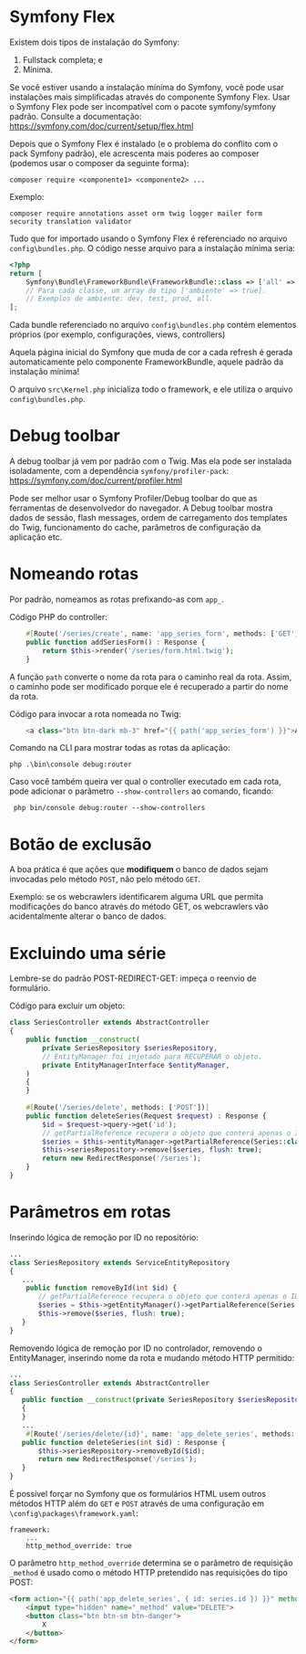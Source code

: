 # Symfony Flex
Existem dois tipos de instalação do Symfony: 
1. Fullstack completa; e
2. Mínima.

Se você estiver usando a instalação mínima do Symfony, você pode usar instalações mais simplificadas através do componente Symfony Flex. Usar o Symfony Flex pode ser incompatível com o pacote symfony/symfony padrão. Consulte a documentação: https://symfony.com/doc/current/setup/flex.html 

Depois que o Symfony Flex é instalado (e o problema do conflito com o pack Symfony padrão), ele acrescenta mais poderes ao composer (podemos usar o composer da seguinte forma):

```
composer require <componente1> <componente2> ...
```

Exemplo: 
```
composer require annotations asset orm twig logger mailer form security translation validator
```

Tudo que for importado usando o Symfony Flex é referenciado no arquivo `config\bundles.php`. O código nesse arquivo para a instalação mínima seria:

```php
<?php
return [
    Symfony\Bundle\FrameworkBundle\FrameworkBundle::class => ['all' => true],
    // Para cada classe, um array do tipo ['ambiente' => true].
    // Exemplos de ambiente: dev, test, prod, all.
];
```

Cada bundle referenciado no arquivo `config\bundles.php` contém elementos próprios (por exemplo, configurações, views, controllers)

Aquela página inicial do Symfony que muda de cor a cada refresh é gerada automaticamente pelo componente FrameworkBundle, aquele padrão da instalação mínima!

O arquivo `src\Kernel.php` inicializa todo o framework, e ele utiliza o arquivo `config\bundles.php`.

# Debug toolbar
A debug toolbar já vem por padrão com o Twig. Mas ela pode ser instalada isoladamente, com a dependência `symfony/profiler-pack`: https://symfony.com/doc/current/profiler.html

Pode ser melhor usar o Symfony Profiler/Debug toolbar do que as ferramentas de desenvolvedor do navegador. A Debug toolbar mostra dados de sessão, flash messages, ordem de carregamento dos templates do Twig, funcionamento do cache, parâmetros de configuração da aplicação etc.

# Nomeando rotas
Por padrão, nomeamos as rotas prefixando-as com `app_`.

Código PHP do controller:
```php
    #[Route('/series/create', name: 'app_series_form', methods: ['GET'])]
    public function addSeriesForm() : Response {
        return $this->render('/series/form.html.twig');
    }
```

A função `path` converte o nome da rota para o caminho real da rota. Assim, o caminho pode ser modificado porque ele é recuperado a partir do nome da rota.

Código para invocar a rota nomeada no Twig:
```php
    <a class="btn btn-dark mb-3" href="{{ path('app_series_form') }}">Adicionar</a>
```

Comando na CLI para mostrar todas as rotas da aplicação: 
```
php .\bin\console debug:router
```

Caso você também queira ver qual o controller executado em cada rota, pode adicionar o parâmetro `--show-controllers` ao comando, ficando:
```
 php bin/console debug:router --show-controllers
```

# Botão de exclusão
A boa prática é que ações que **modifiquem** o banco de dados sejam invocadas pelo método `POST`, não pelo método `GET`.

Exemplo: se os webcrawlers identificarem alguma URL que permita modificações do banco através do método GET, os webcrawlers vão acidentalmente alterar o banco de dados.

# Excluindo uma série
Lembre-se do padrão POST-REDIRECT-GET: impeça o reenvio de formulário.

Código para excluir um objeto:
```php
class SeriesController extends AbstractController
{
    public function __construct(
        private SeriesRepository $seriesRepository,
        // EntityManager foi injetado para RECUPERAR o objeto.
        private EntityManagerInterface $entityManager, 
    )
    {
    }
 
    #[Route('/series/delete', methods: ['POST'])]
    public function deleteSeries(Request $request) : Response {
        $id = $request->query->get('id');
        // getPartialReference recupera o objeto que conterá apenas o ID.
        $series = $this->entityManager->getPartialReference(Series::class, $id);
        $this->seriesRepository->remove($series, flush: true);
        return new RedirectResponse('/series');
    }
}
```

# Parâmetros em rotas
 Inserindo lógica de remoção por ID no repositório: 
 ```php
 ...
class SeriesRepository extends ServiceEntityRepository
{
    ...
     public function removeById(int $id) {
        // getPartialReference recupera o objeto que conterá apenas o ID.
        $series = $this->getEntityManager()->getPartialReference(Series::class, $id);
        $this->remove($series, flush: true);
    }
}
```

 Removendo lógica de remoção por ID no controlador, removendo o EntityManager, inserindo nome da rota e mudando método HTTP permitido: 
 ```php
 ...
class SeriesController extends AbstractController
{
    public function __construct(private SeriesRepository $seriesRepository)
    {
    }
    ...
     #[Route('/series/delete/{id}', name: 'app_delete_series', methods: ['DELETE'])]
    public function deleteSeries(int $id) : Response {
        $this->seriesRepository->removeById($id);
        return new RedirectResponse('/series');
    }
}
```

É possível forçar no Symfony que os formulários HTML usem outros métodos HTTP além do `GET` e `POST` através de uma configuração em `\config\packages\framework.yaml`:

```YML
framework:
    ...
    http_method_override: true
```

O parâmetro `http_method_override` determina se o parâmetro de requisição `_method` é usado como o método HTTP pretendido nas requisições do tipo POST:
```HTML
<form action="{{ path('app_delete_series', { id: series.id }) }}" method="post">
    <input type="hidden" name="_method" value="DELETE">
    <button class="btn btn-sm btn-danger">
        X
    </button>
</form>
```
